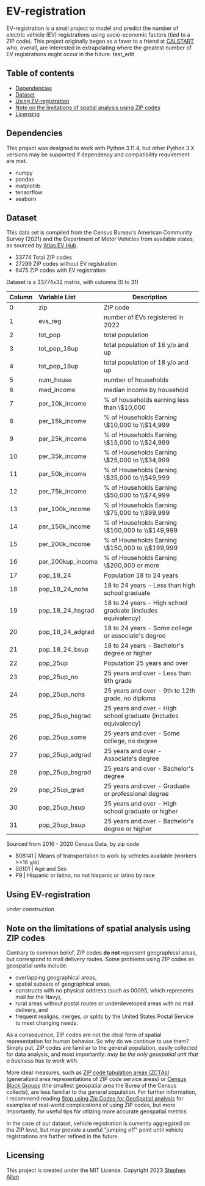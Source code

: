 # EV-registration
EV-registration is a small project to model and predict the number of electric vehicle (EV) registrations using socio-economic factors (tied to a ZIP code). This project originally began as a favor to a friend at [CALSTART](https://calstart.org/) who, overall, are interested in extrapolating where the greatest number of EV registrations might occur in the future.
test_edit
## Table of contents
- [Dependencies](#1)
- [Dataset](#2)
- [Using EV-registration](#3)
- [Note on the limitations of spatial analysis using ZIP codes](#4)
- [Licensing](#5)

<a name='1'></a>
## Dependencies
This project was designed to work with Python 3.11.4, but other Python 3.X versions may be supported if dependency and compatibility requirement are met.
- numpy
- pandas
- matplotlib
- tensorflow
- seaborn

<a name='2'></a>
## Dataset
This data set is compiled from the Census Bureau's American Community Survey (2021) and the Department of Motor Vehicles from available states, as sourced by [Atlas EV Hub](https://www.atlasevhub.com/materials/state-ev-registration-data/).
- 33774 Total ZIP codes
- 27299 ZIP codes without EV registration
-  6475 ZIP codes with EV registration

Dataset is a 33774x32 matrix, with columns (0 to 31)

|Column| Variable List | Description |
| :- | :- | --- |
| 0 | zip | ZIP code |
| 1 | evs_reg | number of EVs registered in 2022 |
| 2 | tot_pop | total population |
| 3 | tot_pop_16up | total population of 16 y/o and up |
| 4 | tot_pop_18up | total population of 18 y/o and up |
| 5 | num_house | number of households |
| 6 | med_income | median income by household |
| 7 | per_10k_income | \% of households earning less than \\$10,000 |
| 8 | per_15k_income | \% of Households Earning \\$10,000 to \\$14,999 |
| 9 | per_25k_income | \% of Households Earning \\$15,000 to \\$24,999 |
| 10 | per_35k_income | \% of Households Earning \\$25,000 to \\$34,999 |
| 11 | per_50k_income | \% of Households Earning \\$35,000 to \\$49,999 |
| 12 | per_75k_income | \% of Households Earning \\$50,000 to \\$74,999 |
| 13 | per_100k_income | \% of Households Earning \\$75,000 to \\$99,999 |
| 14 | per_150k_income | \% of Households Earning \\$100,000 to \\$149,999 |
| 15 | per_200k_income | \% of Households Earning \\$150,000 to \\$199,999 |
| 16 | per_200kup_income | \% of Households Earning \\$200,000 or more |
| 17 | pop_18_24 | Population 18 to 24 years |
| 18 | pop_18_24_nohs | 18 to 24 years - Less than high school graduate |
| 19 | pop_18_24_hsgrad | 18 to 24 years - High school graduate (includes equivalency) |
| 20 | pop_18_24_adgrad | 18 to 24 years - Some college or associate's degree |
| 21 | pop_18_24_bsup| 18 to 24 years - Bachelor's degree or higher |
| 22 | pop_25up | Population 25 years and over |
| 23 | pop_25up_no | 25 years and over - Less than 9th grade |
| 24 | pop_25up_nohs | 25 years and over - 9th to 12th grade, no diploma |
| 25 | pop_25up_hsgrad | 25 years and over - High school graduate (includes equivalency) |
| 26 | pop_25up_some | 25 years and over - Some college, no degree |
| 27 | pop_25up_adgrad | 25 years and over - Associate's degree |
| 28 | pop_25up_bsgrad | 25 years and over - Bachelor's degree |
| 29 | pop_25up_grad | 25 years and over - Graduate or professional degree |
| 30 | pop_25up_hsup | 25 years and over - High school graduate or higher |
| 31 | pop_25up_bsup | 25 years and over - Bachelor's degree or higher |


Sourced from 2016 - 2020 Census Data, by zip code
- B08141	| Means of transportation to work by vehicles available (workers >=16 y/o)
- S0101		| Age and Sex
- P9	 	| Hispanic or latino, no not hispanic or latino by race


<a name='3'></a>
## Using EV-registration
*under construction*

<a name='4'></a>
## Note on the limitations of spatial analysis using ZIP codes
Contrary to common belief, ZIP codes **do not** represent geographical areas, but correspond to mail delivery routes. Some problems using ZIP codes as geospatial units include:<br>
- overlapping geographical areas,<br>
- spatial subsets of geographical areas,<br>
- constructs with no physical address (such as 00095, which represents mail for the Navy),<br>
- rural areas without postal routes or underdeveloped areas with no mail delivery, and <br>
- frequent realigns, merges, or splits by the United States Postal Service to meet changing needs.

As a consequence, ZIP codes are not the ideal form of spatial representation for human behavior. So why do we continue to use them? Simply put, ZIP codes are familiar to the general population, easily collected for data analysis, and most importantly: *may be the only geospatial unit that a business has to work with*. 

More ideal measures, such as [ZIP code tabulation areas (ZCTAs)](https://www.census.gov/programs-surveys/geography/guidance/geo-areas/zctas.html) (generalized area representations of ZIP code service areas) or [Census Block Groups](https://www.census.gov/geographies/reference-maps/2020/geo/2020-census-block-maps.html) (the smallest geospatial area the Burea of the Census collects), are less familiar to the general population. For further information, I recommend reading [Stop using Zip Codes for GeoSpatial analysis](https://carto.com/blog/zip-codes-spatial-analysis) for examples of real-world complications of using ZIP codes, but more importantly, for useful tips for utlizing more accurate geospatial metrics.

In the case of our dataset, vehicle registration is currently aggregated on the ZIP level, but may provide a useful "jumping off" point until vehicle registrations are further refined in the future.

<a name='5'></a>
## Licensing
This project is created under the MIT License. Copyright 2023 [Stephen Allen](https://github.com/stal2478)
